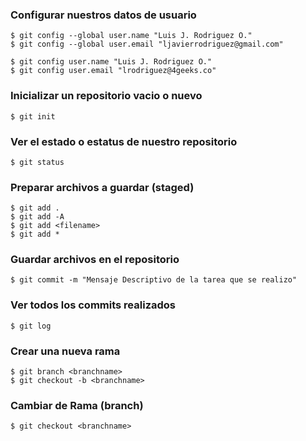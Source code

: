 ### Configurar nuestros datos de usuario

    $ git config --global user.name "Luis J. Rodriguez O."
    $ git config --global user.email "ljavierrodriguez@gmail.com"

    $ git config user.name "Luis J. Rodriguez O."
    $ git config user.email "lrodriguez@4geeks.co"

### Inicializar un repositorio vacio o nuevo 

    $ git init

### Ver el estado o estatus de nuestro repositorio 

    $ git status

### Preparar archivos a guardar (staged)

    $ git add .
    $ git add -A
    $ git add <filename>
    $ git add *

### Guardar archivos en el repositorio 

    $ git commit -m "Mensaje Descriptivo de la tarea que se realizo"

### Ver todos los commits realizados

    $ git log

### Crear una nueva rama

    $ git branch <branchname>
    $ git checkout -b <branchname>

### Cambiar de Rama (branch)

    $ git checkout <branchname>
